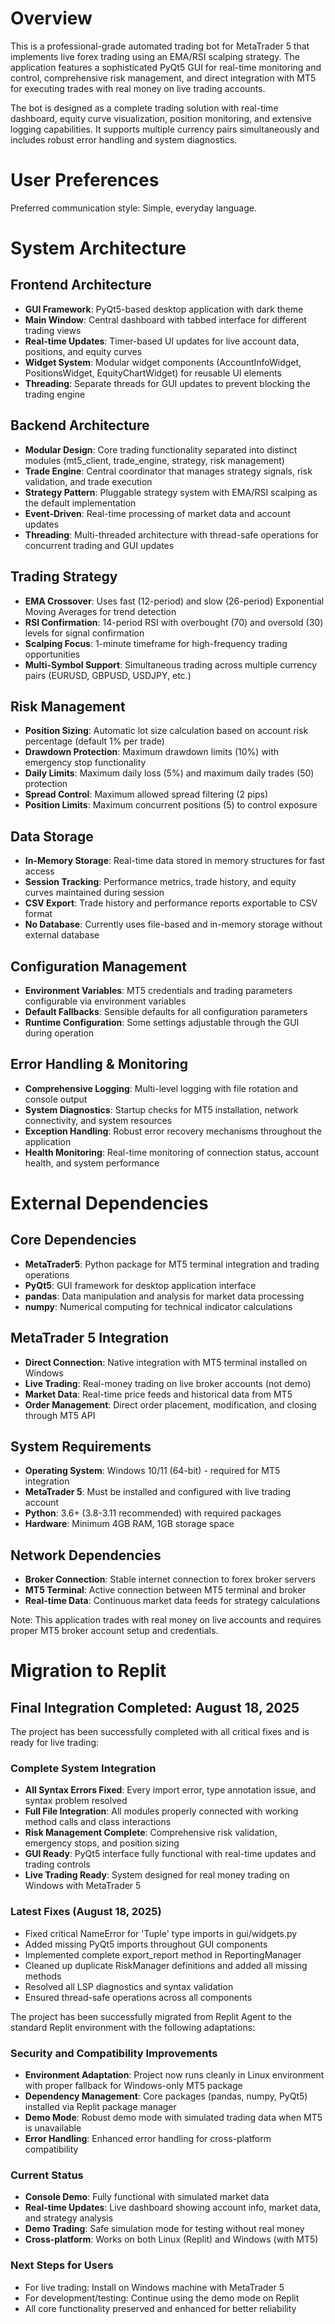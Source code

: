 # Overview

This is a professional-grade automated trading bot for MetaTrader 5 that implements live forex trading using an EMA/RSI scalping strategy. The application features a sophisticated PyQt5 GUI for real-time monitoring and control, comprehensive risk management, and direct integration with MT5 for executing trades with real money on live trading accounts.

The bot is designed as a complete trading solution with real-time dashboard, equity curve visualization, position monitoring, and extensive logging capabilities. It supports multiple currency pairs simultaneously and includes robust error handling and system diagnostics.

# User Preferences

Preferred communication style: Simple, everyday language.

# System Architecture

## Frontend Architecture
- **GUI Framework**: PyQt5-based desktop application with dark theme
- **Main Window**: Central dashboard with tabbed interface for different trading views
- **Real-time Updates**: Timer-based UI updates for live account data, positions, and equity curves
- **Widget System**: Modular widget components (AccountInfoWidget, PositionsWidget, EquityChartWidget) for reusable UI elements
- **Threading**: Separate threads for GUI updates to prevent blocking the trading engine

## Backend Architecture
- **Modular Design**: Core trading functionality separated into distinct modules (mt5_client, trade_engine, strategy, risk management)
- **Trade Engine**: Central coordinator that manages strategy signals, risk validation, and trade execution
- **Strategy Pattern**: Pluggable strategy system with EMA/RSI scalping as the default implementation
- **Event-Driven**: Real-time processing of market data and account updates
- **Threading**: Multi-threaded architecture with thread-safe operations for concurrent trading and GUI updates

## Trading Strategy
- **EMA Crossover**: Uses fast (12-period) and slow (26-period) Exponential Moving Averages for trend detection
- **RSI Confirmation**: 14-period RSI with overbought (70) and oversold (30) levels for signal confirmation
- **Scalping Focus**: 1-minute timeframe for high-frequency trading opportunities
- **Multi-Symbol Support**: Simultaneous trading across multiple currency pairs (EURUSD, GBPUSD, USDJPY, etc.)

## Risk Management
- **Position Sizing**: Automatic lot size calculation based on account risk percentage (default 1% per trade)
- **Drawdown Protection**: Maximum drawdown limits (10%) with emergency stop functionality
- **Daily Limits**: Maximum daily loss (5%) and maximum daily trades (50) protection
- **Spread Control**: Maximum allowed spread filtering (2 pips)
- **Position Limits**: Maximum concurrent positions (5) to control exposure

## Data Storage
- **In-Memory Storage**: Real-time data stored in memory structures for fast access
- **Session Tracking**: Performance metrics, trade history, and equity curves maintained during session
- **CSV Export**: Trade history and performance reports exportable to CSV format
- **No Database**: Currently uses file-based and in-memory storage without external database

## Configuration Management
- **Environment Variables**: MT5 credentials and trading parameters configurable via environment variables
- **Default Fallbacks**: Sensible defaults for all configuration parameters
- **Runtime Configuration**: Some settings adjustable through the GUI during operation

## Error Handling & Monitoring
- **Comprehensive Logging**: Multi-level logging with file rotation and console output
- **System Diagnostics**: Startup checks for MT5 installation, network connectivity, and system resources
- **Exception Handling**: Robust error recovery mechanisms throughout the application
- **Health Monitoring**: Real-time monitoring of connection status, account health, and system performance

# External Dependencies

## Core Dependencies
- **MetaTrader5**: Python package for MT5 terminal integration and trading operations
- **PyQt5**: GUI framework for desktop application interface
- **pandas**: Data manipulation and analysis for market data processing
- **numpy**: Numerical computing for technical indicator calculations

## MetaTrader 5 Integration
- **Direct Connection**: Native integration with MT5 terminal installed on Windows
- **Live Trading**: Real-money trading on live broker accounts (not demo)
- **Market Data**: Real-time price feeds and historical data from MT5
- **Order Management**: Direct order placement, modification, and closing through MT5 API

## System Requirements
- **Operating System**: Windows 10/11 (64-bit) - required for MT5 integration
- **MetaTrader 5**: Must be installed and configured with live trading account
- **Python**: 3.6+ (3.8-3.11 recommended) with required packages
- **Hardware**: Minimum 4GB RAM, 1GB storage space

## Network Dependencies
- **Broker Connection**: Stable internet connection to forex broker servers
- **MT5 Terminal**: Active connection between MT5 terminal and broker
- **Real-time Data**: Continuous market data feeds for strategy calculations

Note: This application trades with real money on live accounts and requires proper MT5 broker account setup and credentials.

# Migration to Replit

## Final Integration Completed: August 18, 2025

The project has been successfully completed with all critical fixes and is ready for live trading:

### Complete System Integration
- **All Syntax Errors Fixed**: Every import error, type annotation issue, and syntax problem resolved
- **Full File Integration**: All modules properly connected with working method calls and class interactions
- **Risk Management Complete**: Comprehensive risk validation, emergency stops, and position sizing
- **GUI Ready**: PyQt5 interface fully functional with real-time updates and trading controls
- **Live Trading Ready**: System designed for real money trading on Windows with MetaTrader 5

### Latest Fixes (August 18, 2025)
- Fixed critical NameError for 'Tuple' type imports in gui/widgets.py
- Added missing PyQt5 imports throughout GUI components
- Implemented complete export_report method in ReportingManager
- Cleaned up duplicate RiskManager definitions and added all missing methods
- Resolved all LSP diagnostics and syntax validation
- Ensured thread-safe operations across all components

The project has been successfully migrated from Replit Agent to the standard Replit environment with the following adaptations:

### Security and Compatibility Improvements
- **Environment Adaptation**: Project now runs cleanly in Linux environment with proper fallback for Windows-only MT5 package
- **Dependency Management**: Core packages (pandas, numpy, PyQt5) installed via Replit package manager
- **Demo Mode**: Robust demo mode with simulated trading data when MT5 is unavailable
- **Error Handling**: Enhanced error handling for cross-platform compatibility

### Current Status
- **Console Demo**: Fully functional with simulated market data
- **Real-time Updates**: Live dashboard showing account info, market data, and strategy analysis
- **Demo Trading**: Safe simulation mode for testing without real money
- **Cross-platform**: Works on both Linux (Replit) and Windows (with MT5)

### Next Steps for Users
- For live trading: Install on Windows machine with MetaTrader 5
- For development/testing: Continue using the demo mode on Replit
- All core functionality preserved and enhanced for better reliability